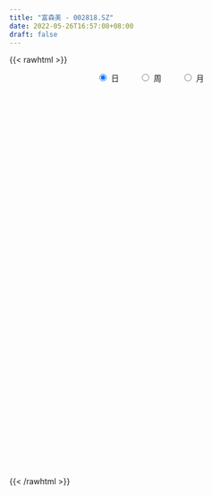 ```yaml
---
title: "富森美 - 002818.SZ"
date: 2022-05-26T16:57:08+08:00
draft: false
---
```

{{< rawhtml >}}
    <div style="text-align: center">
        <label style="padding: 1rem;"><input style="margin-right: .5rem" type="radio" name="period" value="D" checked onclick="period_change(this)">日</label>
        <label style="padding: 1rem;"><input style="margin-right: .5rem" type="radio" name="period" value="W" onclick="period_change(this)">周</label>
        <label style="padding: 1rem;"><input style="margin-right: .5rem" type="radio" name="period" value="M" onclick="period_change(this)">月</label>
    </div>
    <div id="chart" style="height: 700px;"></div> 
    <script type="text/javascript">
        const D_v = [25531.38,18719.85,10142.6,14188.43,14939.87,40602.27,29344.2,23245.8,36816.47,42903.67,24982.81,35736.34,17791.81,23307.0,19003.11,22556.19,22033.62,17826.25,37470.02,25554.13,19663.51,26050.29,8137.85,16078.3,30613.44,14977.7,21720.54,14826.97,13342.63,12382.57,15153.8,18997.57,32686.52,26529.0,15361.1,13545.07,32109.47,18151.55,12891.87,29226.29,15117.0,18358.0,43014.22,33315.66,25374.06,24692.15,18644.9,25049.45,15462.9,19056.79,26373.89,44123.6,24774.61,18048.25,21858.27,17612.95,12507.27,15062.52,14130.36,17903.79,12691.8,14543.24,13633.5,20611.7,15856.53,20905.53,15773.26,13502.15,19929.51,24683.23,14120.19,21708.33,43771.81,30450.91,41105.5,45228.4,59036.98,50328.5,28398.1,33902.3,29680.94,36309.59,29893.8,29486.75,19704.5,32249.7,20925.25,19432.58,17100.51,30864.7,35754.83,24799.4,39549.59,43162.54,24379.3,26723.61,35770.12,31194.27,24003.94,34016.4,24443.3,16928.0,16355.05,68936.65,93320.22,56942.08,34445.14,58753.91,84509.53,41540.41,37851.38,26373.42,35022.31,40234.56,38738.0,33385.11,30364.86,31185.73,27922.22,29582.25,20357.09,20379.2,24027.27,27608.59,20088.44,30971.71,28569.93,37078.5,24879.9,21538.61,23337.09,19777.5,33524.3,29539.2,35182.34,32089.56,24180.63,35104.65,23109.87,18646.3,39257.24,48203.4,47281.46,38653.3,21994.57,23765.38,20736.52,17813.4,22102.71,29141.2,29536.08,21927.0,24641.21,26412.2,19547.0,21769.6,28662.9,44436.69,45690.5,29399.29,29658.22,30862.26,31572.32,31121.22,29763.87,27126.71,45265.31,27451.1,67185.69,51564.9,35819.56,32521.2,41518.6,24604.5,32816.6,30108.5,28405.29,17934.22,22606.85,21227.67,20251.51,14879.3,17997.5,19002.68,13589.17,13610.88,19927.71,17137.9,16006.43,29496.8,12822.03,17636.1,17078.93,22276.33,23364.91,29205.1,26313.85,31384.75,37529.5,19543.1,15462.15,15167.0,23580.99,25014.69,23867.8,19062.2,20705.55,18253.58,16508.02,15370.7,18276.7,24443.9,17894.5,23512.62,45742.05,32831.41,33921.41,24755.08,24858.85,38919.37,25688.01,24455.8,18667.17,19235.1,16556.26,45963.5,60331.94,39794.02,28735.6,57345.97,37315.8,33974.19,37210.06,49455.25,46150.82,35302.43,38859.32,58817.47,52399.62,48085.55,41327.22,41288.76,29740.39,28516.64,23399.2,26802.0,26371.0,30532.1,29004.68,26020.8]
const D_histogram = [0.0,0.0149333333,0.018102944,0.0100989301,-0.0003254901,0.0313061018,0.0445421853,0.0454529425,0.052227027,0.0323289384,0.0104225981,-0.0134047589,-0.0281965503,-0.0448518441,-0.0491532681,-0.0489541786,-0.0452396104,-0.0376199455,-0.0398130002,-0.039590658,-0.0467358124,-0.05921108,-0.0634849547,-0.0652362834,-0.0657659208,-0.0635588912,-0.0434742989,-0.0346447301,-0.0272865387,-0.0163877903,-0.0187435839,-0.0244609095,-0.0259500001,-0.0067317091,0.0047537977,0.0095926127,0.029103278,0.0340145365,0.0366132929,0.0471092052,0.0499378873,0.0363456329,0.0387901161,0.0510695615,0.0651667113,0.0663692002,0.0652485935,0.0512287824,0.0357218959,0.0098482648,-0.0181961004,-0.040709606,-0.0483237233,-0.0562560623,-0.0512908769,-0.0413718205,-0.0347531675,-0.0298646268,-0.0292481151,-0.0169222919,-0.0050443571,0.0035549055,0.0084468797,0.0101396138,0.0109086703,-0.003899728,-0.0002003365,-0.0024269699,-0.0088455516,-0.0085621683,-0.0070665121,-0.0042798213,0.0200991669,0.0405548865,0.033480725,0.0429118802,0.0680693798,0.0998166296,0.0997493561,0.1093842,0.1243521418,0.1463746411,0.151611069,0.1558660302,0.1469744763,0.1198142948,0.1080537651,0.0800227915,0.0657808036,0.0291118208,0.0220744078,-0.000731284,0.0048231054,-0.0372814266,-0.0657328937,-0.0935518604,-0.0643239309,-0.0628713223,-0.0548608832,-0.0478085658,-0.0392307285,-0.0461964617,-0.0510746134,0.0257934619,0.0123788094,-0.0252755969,-0.063544944,-0.1090151317,-0.1217072038,-0.1463714543,-0.1500267016,-0.1399803575,-0.1197604474,-0.0933574417,-0.0678304711,-0.0446360351,-0.0383575716,-0.0309703664,-0.0375510959,-0.0285500003,-0.0233357382,-0.0153353144,-0.0023928507,-0.012118929,-0.0056426832,0.0052887834,0.0160344339,0.0284569305,0.032247993,0.0363301397,0.0313379358,0.0232415411,0.0022114099,-0.0144683987,-0.0161609874,-0.0214871351,-0.0233763373,-0.036705339,-0.0295358165,-0.0169998415,0.0078475791,0.0271380979,0.0251459546,0.0128480363,0.0054593282,0.00450917,-0.0031255565,-0.0073632049,0.0021140768,0.0071394252,0.0186609464,0.0204548133,0.0273640791,0.0239149575,0.0212664245,0.022790226,0.0309901627,0.0452544834,0.0535153208,0.0562585001,0.0516847391,0.0569866548,0.0543306911,0.052082111,0.0470949915,0.0309856163,0.0337783716,0.0338553984,0.0542554968,0.0413814914,0.0177987499,0.0042328788,-0.0405926584,-0.0667224192,-0.0831923615,-0.0895680561,-0.080112122,-0.0616462196,-0.0443402678,-0.0309542772,-0.0326030738,-0.026194528,-0.0209789917,-0.0077831841,-0.0033995605,0.0047985943,0.0155468117,0.0135481605,0.0137936846,-0.0019249907,-0.0071080542,-0.0053933132,-0.0012324171,0.0072394179,0.0173527722,0.0261320133,0.0228019994,0.0024384657,-0.0352996439,-0.0472160604,-0.0458021995,-0.0551226755,-0.0831035482,-0.090051362,-0.094006259,-0.0890904529,-0.0756762529,-0.0562727471,-0.0423770448,-0.0391322144,-0.0277043382,-0.0039168022,0.0084530927,0.0345118492,0.0521662151,0.0641083896,0.0788648523,0.0777053395,0.0784003456,0.0657091574,0.0714297863,0.0595418577,0.0562308572,0.0523677824,0.0476419441,0.0598409887,0.0723188338,0.0536731711,0.0498346021,-0.0002015662,-0.035943732,-0.0452315064,-0.0319683794,0.0001802503,0.0263535284,0.0473430788,0.0686553005,0.0942758944,0.0929591727,0.0799892626,0.0642143198,0.0633353892,0.0455294691,0.0332599242,0.0231133258,0.021158337,0.0135429472,-0.0170354039,-0.0214359246,-0.0180836217]
const D_fast = [0.0,0.0186666667,0.0263620133,0.020882732,0.0103769392,0.0498350566,0.0742066864,0.0864806792,0.1063115205,0.0944956665,0.0751949757,0.0480164289,0.0261755,-0.0016927549,-0.0182824958,-0.030321951,-0.0379172854,-0.0397026068,-0.0518489116,-0.061524234,-0.0803533414,-0.107631379,-0.1277764924,-0.1458368919,-0.1628080096,-0.1764907028,-0.1672746852,-0.1671062989,-0.1665697422,-0.1597679414,-0.1668096309,-0.1786421839,-0.1866187745,-0.1690834108,-0.1564094545,-0.1491724864,-0.1223860016,-0.1089711089,-0.0972190294,-0.0749458157,-0.0596326618,-0.0641385081,-0.0519964958,-0.02694966,0.0034391676,0.0212339566,0.0364254982,0.0352128828,0.0286364703,0.0052249053,-0.027368485,-0.0600593921,-0.0797544402,-0.1017507948,-0.1096083286,-0.1100322273,-0.1121018662,-0.1146794822,-0.1213749993,-0.1132797491,-0.1026629035,-0.0931749145,-0.0861712204,-0.0819435829,-0.0784473588,-0.0942306891,-0.0905813817,-0.0934147575,-0.1020447271,-0.1039018859,-0.1041728578,-0.1024561222,-0.0730523423,-0.0424579011,-0.0411618814,-0.0210027562,0.0211720885,0.0778734956,0.1027435611,0.1397244551,0.1857804323,0.2443965919,0.2875357871,0.3307572558,0.358609321,0.3614027131,0.3766556248,0.368630349,0.370833562,0.3414425345,0.3399237233,0.3169352106,0.3236953763,0.2722704876,0.2273857972,0.1761788654,0.1893258121,0.1750605902,0.1693558084,0.1644559844,0.1632261396,0.1447112909,0.1270644859,0.2103809266,0.2000609765,0.156087671,0.1019320879,0.0292081172,-0.0139107557,-0.0751678698,-0.1163297926,-0.1412785378,-0.1509987396,-0.1479350943,-0.1393657415,-0.1273303142,-0.1306412437,-0.1309966301,-0.1469651336,-0.145101538,-0.1457212105,-0.1415546153,-0.1292103642,-0.1419661747,-0.1369005998,-0.1246469374,-0.1098926784,-0.0903559492,-0.0785028885,-0.0653382068,-0.0624959268,-0.0647819362,-0.0852592149,-0.1055561232,-0.1112889587,-0.1219868901,-0.1297201767,-0.1522255132,-0.1524399447,-0.1441539302,-0.1173446148,-0.0912695715,-0.0869752262,-0.0960611354,-0.1020850115,-0.1019078772,-0.1103239928,-0.1164024424,-0.1063966414,-0.0995864368,-0.0833996789,-0.0764921087,-0.0627418232,-0.0602122054,-0.0575441322,-0.0503227742,-0.0343752968,-0.0087973554,0.0128423122,0.0296501166,0.0379975404,0.0575461198,0.0684728288,0.0792447766,0.0860314048,0.0776684338,0.088905782,0.0974466584,0.131410631,0.1288819984,0.1097489444,0.097241293,0.0422675912,-0.0005427744,-0.037810807,-0.0665785157,-0.0771506121,-0.0740962646,-0.0678753797,-0.0622279584,-0.0720275234,-0.0721676097,-0.0721968214,-0.0609468097,-0.0574130763,-0.0480152729,-0.0333803525,-0.0319919636,-0.0282980183,-0.0444979413,-0.0514580184,-0.0510916057,-0.0472388139,-0.0369571244,-0.0225055771,-0.0071933326,-0.0048228467,-0.024576764,-0.0711397845,-0.0948602162,-0.1048969052,-0.12799805,-0.1767548097,-0.206215464,-0.2336719258,-0.2510287329,-0.2565335962,-0.2511982772,-0.247896836,-0.2544350592,-0.2499332676,-0.2271249321,-0.212641764,-0.1779550453,-0.1472591255,-0.1192898536,-0.0848171779,-0.0665503558,-0.0462552633,-0.0425191621,-0.0189410867,-0.0159435509,-0.005196837,0.0040320338,0.0112166815,0.0383759732,0.0689335269,0.0637061569,0.0723262385,0.0222396786,-0.0224884202,-0.0430840712,-0.0378130391,-0.0056193469,0.0271423134,0.0599676334,0.0984436804,0.1476332478,0.1695563192,0.1765837248,0.1768623619,0.1918172787,0.1853937259,0.181439162,0.1770708951,0.1804054905,0.1761758375,0.1413386354,0.1315791336,0.130410531]
const D_slow = [0.0,0.0037333333,0.0082590693,0.0107838019,0.0107024293,0.0185289548,0.0296645011,0.0410277367,0.0540844935,0.0621667281,0.0647723776,0.0614211879,0.0543720503,0.0431590893,0.0308707722,0.0186322276,0.007322325,-0.0020826614,-0.0120359114,-0.0219335759,-0.033617529,-0.048420299,-0.0642915377,-0.0806006086,-0.0970420888,-0.1129318116,-0.1238003863,-0.1324615688,-0.1392832035,-0.1433801511,-0.148066047,-0.1541812744,-0.1606687744,-0.1623517017,-0.1611632523,-0.1587650991,-0.1514892796,-0.1429856455,-0.1338323223,-0.122055021,-0.1095705491,-0.1004841409,-0.0907866119,-0.0780192215,-0.0617275437,-0.0451352436,-0.0288230953,-0.0160158996,-0.0070854257,-0.0046233595,-0.0091723846,-0.0193497861,-0.0314307169,-0.0454947325,-0.0583174517,-0.0686604068,-0.0773486987,-0.0848148554,-0.0921268842,-0.0963574572,-0.0976185464,-0.0967298201,-0.0946181001,-0.0920831967,-0.0893560291,-0.0903309611,-0.0903810452,-0.0909877877,-0.0931991756,-0.0953397176,-0.0971063457,-0.098176301,-0.0931515092,-0.0830127876,-0.0746426064,-0.0639146363,-0.0468972914,-0.021943134,0.0029942051,0.0303402551,0.0614282905,0.0980219508,0.135924718,0.1748912256,0.2116348447,0.2415884184,0.2686018596,0.2886075575,0.3050527584,0.3123307136,0.3178493156,0.3176664946,0.3188722709,0.3095519143,0.2931186909,0.2697307258,0.253649743,0.2379319125,0.2242166916,0.2122645502,0.2024568681,0.1909077526,0.1781390993,0.1845874648,0.1876821671,0.1813632679,0.1654770319,0.138223249,0.107796448,0.0712035845,0.0336969091,-0.0012981803,-0.0312382922,-0.0545776526,-0.0715352704,-0.0826942791,-0.092283672,-0.1000262636,-0.1094140376,-0.1165515377,-0.1223854723,-0.1262193009,-0.1268175135,-0.1298472458,-0.1312579166,-0.1299357207,-0.1259271123,-0.1188128797,-0.1107508814,-0.1016683465,-0.0938338626,-0.0880234773,-0.0874706248,-0.0910877245,-0.0951279713,-0.1004997551,-0.1063438394,-0.1155201742,-0.1229041283,-0.1271540887,-0.1251921939,-0.1184076694,-0.1121211807,-0.1089091717,-0.1075443396,-0.1064170471,-0.1071984363,-0.1090392375,-0.1085107183,-0.106725862,-0.1020606254,-0.096946922,-0.0901059023,-0.0841271629,-0.0788105568,-0.0731130002,-0.0653654596,-0.0540518387,-0.0406730085,-0.0266083835,-0.0136871987,0.000559465,0.0141421377,0.0271626655,0.0389364134,0.0466828175,0.0551274104,0.06359126,0.0771551342,0.087500507,0.0919501945,0.0930084142,0.0828602496,0.0661796448,0.0453815544,0.0229895404,0.0029615099,-0.012450045,-0.0235351119,-0.0312736812,-0.0394244497,-0.0459730817,-0.0512178296,-0.0531636256,-0.0540135158,-0.0528138672,-0.0489271643,-0.0455401241,-0.042091703,-0.0425729507,-0.0443499642,-0.0456982925,-0.0460063968,-0.0441965423,-0.0398583493,-0.0333253459,-0.0276248461,-0.0270152297,-0.0358401406,-0.0476441557,-0.0590947056,-0.0728753745,-0.0936512615,-0.116164102,-0.1396656668,-0.16193828,-0.1808573432,-0.19492553,-0.2055197912,-0.2153028448,-0.2222289294,-0.2232081299,-0.2210948567,-0.2124668944,-0.1994253407,-0.1833982432,-0.1636820302,-0.1442556953,-0.1246556089,-0.1082283195,-0.090370873,-0.0754854085,-0.0614276942,-0.0483357486,-0.0364252626,-0.0214650154,-0.003385307,0.0100329858,0.0224916363,0.0224412448,0.0134553118,0.0021474352,-0.0058446597,-0.0057995971,0.000788785,0.0126245547,0.0297883798,0.0533573534,0.0765971466,0.0965944622,0.1126480422,0.1284818895,0.1398642568,0.1481792378,0.1539575693,0.1592471535,0.1626328903,0.1583740393,0.1530150582,0.1484941528]
const D_data = [['2021-05-17', 12.2097, 12.0693, 12.0599, 12.3127],['2021-05-18', 12.1723, 12.3033, 12.1254, 12.4344],['2021-05-19', 12.3033, 12.2191, 12.191, 12.3876],['2021-05-20', 12.2378, 12.0786, 12.0318, 12.2472],['2021-05-21', 12.0974, 12.0037, 11.985, 12.1535],['2021-05-24', 12.0318, 12.603, 11.9382, 12.6217],['2021-05-25', 12.5093, 12.5281, 12.3595, 12.6498],['2021-05-26', 12.5281, 12.4532, 12.3689, 12.7341],['2021-05-27', 12.4719, 12.5936, 12.4157, 12.8932],['2021-05-28', 12.7341, 12.2659, 12.1723, 12.7341],['2021-05-31', 12.3502, 12.1535, 12.1254, 12.4157],['2021-06-01', 12.2284, 12.0131, 11.9663, 12.2284],['2021-06-02', 12.0505, 12.0131, 11.9382, 12.088],['2021-06-03', 12.0693, 11.882, 11.882, 12.0693],['2021-06-04', 11.9663, 11.9475, 11.8165, 12.0505],['2021-06-07', 11.985, 11.9569, 11.8726, 12.0505],['2021-06-08', 11.9944, 11.9756, 11.7977, 12.0037],['2021-06-09', 11.9944, 12.0224, 11.8633, 12.0693],['2021-06-10', 11.985, 11.882, 11.7884, 12.0412],['2021-06-11', 11.8258, 11.8726, 11.7416, 11.9569],['2021-06-15', 11.779, 11.7228, 11.676, 11.8539],['2021-06-16', 11.6947, 11.5543, 11.3951, 11.7135],['2021-06-17', 11.5917, 11.5543, 11.4981, 11.6573],['2021-06-18', 11.5168, 11.5075, 11.4326, 11.5917],['2021-06-21', 11.5262, 11.4513, 11.2921, 11.5262],['2021-06-22', 11.47, 11.4232, 11.3577, 11.4981],['2021-06-23', 11.3764, 11.6479, 11.3577, 11.7322],['2021-06-24', 11.6947, 11.5356, 11.4887, 11.6947],['2021-06-25', 11.5168, 11.5168, 11.4419, 11.5636],['2021-06-28', 11.6292, 11.573, 11.4887, 11.6292],['2021-06-29', 11.573, 11.3951, 11.3577, 11.5824],['2021-06-30', 11.4794, 11.2921, 11.2172, 11.4887],['2021-07-01', 11.2359, 11.2828, 11.0487, 11.4232],['2021-07-02', 11.3015, 11.5543, 11.2453, 11.6105],['2021-07-05', 11.5543, 11.5168, 11.4607, 11.6479],['2021-07-06', 11.5262, 11.4607, 11.3577, 11.5636],['2021-07-07', 11.4232, 11.7041, 11.3857, 11.7603],['2021-07-08', 11.7228, 11.5917, 11.4981, 11.7509],['2021-07-09', 11.676, 11.5917, 11.4794, 11.676],['2021-07-12', 11.5917, 11.7416, 11.5356, 11.7977],['2021-07-13', 11.779, 11.7041, 11.6105, 11.7884],['2021-07-14', 11.7228, 11.4887, 11.4794, 11.7228],['2021-07-15', 11.8633, 11.676, 11.6479, 11.9944],['2021-07-16', 11.5917, 11.8633, 11.5543, 11.9382],['2021-07-19', 11.9475, 11.9944, 11.7696, 12.0786],['2021-07-20', 11.8165, 11.9195, 11.779, 12.0037],['2021-07-21', 11.9756, 11.9382, 11.8633, 12.0412],['2021-07-22', 11.9475, 11.779, 11.7041, 12.0412],['2021-07-23', 11.8258, 11.7135, 11.7135, 11.8539],['2021-07-26', 11.7509, 11.4887, 11.3577, 11.7509],['2021-07-27', 11.4981, 11.3108, 11.1985, 11.5356],['2021-07-28', 11.2828, 11.2172, 10.7584, 11.3108],['2021-07-29', 11.0674, 11.2828, 11.0674, 11.3108],['2021-07-30', 11.2828, 11.1891, 11.0299, 11.2921],['2021-08-02', 11.161, 11.2921, 11.0487, 11.3764],['2021-08-03', 11.2921, 11.3483, 11.2453, 11.47],['2021-08-04', 11.3577, 11.3108, 11.3015, 11.4326],['2021-08-05', 11.4326, 11.2828, 11.1704, 11.4326],['2021-08-06', 11.3483, 11.2078, 11.1048, 11.3764],['2021-08-09', 11.0861, 11.3577, 11.058, 11.3764],['2021-08-10', 11.3764, 11.3951, 11.264, 11.4419],['2021-08-11', 11.3764, 11.3951, 11.3296, 11.4794],['2021-08-12', 11.4513, 11.3764, 11.3577, 11.47],['2021-08-13', 11.3389, 11.3483, 11.161, 11.4232],['2021-08-16', 11.3296, 11.3389, 11.1798, 11.3764],['2021-08-17', 11.2734, 11.0955, 11.0861, 11.3764],['2021-08-18', 11.058, 11.2828, 11.0487, 11.2828],['2021-08-19', 11.1798, 11.1985, 11.1236, 11.2547],['2021-08-20', 11.1142, 11.1048, 10.9644, 11.2266],['2021-08-23', 11.1798, 11.1517, 11.0487, 11.2359],['2021-08-24', 11.1891, 11.1517, 11.1048, 11.2172],['2021-08-25', 11.1517, 11.161, 11.0299, 11.2078],['2021-08-26', 11.2359, 11.4981, 11.1236, 11.6479],['2021-08-27', 11.4513, 11.5824, 11.4045, 11.6479],['2021-08-30', 11.6198, 11.2921, 11.2359, 11.7603],['2021-08-31', 11.47, 11.5262, 11.4326, 11.6666],['2021-09-01', 11.573, 11.8539, 11.573, 11.9663],['2021-09-02', 11.7977, 12.1535, 11.7228, 12.2004],['2021-09-03', 12.1254, 11.9195, 11.882, 12.2472],['2021-09-06', 11.9195, 12.1535, 11.9007, 12.2753],['2021-09-07', 12.1723, 12.3876, 12.1067, 12.4532],['2021-09-08', 12.4344, 12.6966, 12.397, 12.7528],['2021-09-09', 12.6966, 12.6966, 12.5281, 12.8371],['2021-09-10', 12.6966, 12.8558, 12.6311, 12.9775],['2021-09-13', 12.8558, 12.8277, 12.6966, 12.9588],['2021-09-14', 12.8183, 12.6404, 12.5093, 12.9213],['2021-09-15', 12.7341, 12.8558, 12.6311, 12.9307],['2021-09-16', 12.8745, 12.6592, 12.5562, 12.9213],['2021-09-17', 12.6592, 12.8183, 12.5749, 12.9775],['2021-09-22', 12.6404, 12.4812, 12.2753, 12.7715],['2021-09-23', 12.5281, 12.7996, 12.4532, 13.3333],['2021-09-24', 12.7996, 12.5749, 12.4625, 12.8464],['2021-09-27', 12.4251, 12.9307, 12.3221, 12.9775],['2021-09-28', 12.7434, 12.2659, 12.1723, 12.8183],['2021-09-29', 12.2753, 12.2472, 12.088, 12.4157],['2021-09-30', 12.2472, 12.0786, 11.8726, 12.2659],['2021-10-08', 12.2191, 12.7715, 12.1629, 12.9026],['2021-10-11', 12.6498, 12.4906, 12.4063, 12.7528],['2021-10-12', 12.5281, 12.5842, 12.3783, 12.7902],['2021-10-13', 12.5842, 12.603, 12.2565, 12.7528],['2021-10-14', 12.6872, 12.6592, 12.4063, 12.7902],['2021-10-15', 12.6123, 12.4625, 12.3595, 12.7153],['2021-10-18', 12.397, 12.4438, 12.2753, 12.5374],['2021-10-19', 12.4063, 13.6797, 12.294, 13.6891],['2021-10-20', 13.5206, 12.7621, 12.6779, 13.5487],['2021-10-21', 12.5936, 12.3408, 12.2472, 12.8277],['2021-10-22', 12.2472, 12.1161, 12.0974, 12.4812],['2021-10-25', 12.1629, 11.7509, 11.5449, 12.2659],['2021-10-26', 11.7509, 11.9288, 11.5636, 12.2659],['2021-10-27', 11.8258, 11.5824, 11.5636, 11.8352],['2021-10-28', 11.6011, 11.6573, 11.3764, 11.7603],['2021-10-29', 11.5824, 11.7322, 11.5449, 11.7884],['2021-11-01', 11.7228, 11.8352, 11.6386, 12.0224],['2021-11-02', 11.8539, 11.9475, 11.7977, 12.088],['2021-11-03', 11.9569, 12.0037, 11.779, 12.0412],['2021-11-04', 11.9663, 12.0505, 11.8445, 12.1442],['2021-11-05', 12.0224, 11.8726, 11.7977, 12.0974],['2021-11-08', 11.8071, 11.882, 11.7228, 11.9944],['2021-11-09', 11.8165, 11.6666, 11.5543, 11.9007],['2021-11-10', 11.6666, 11.8258, 11.5075, 11.8633],['2021-11-11', 11.8071, 11.779, 11.7228, 11.8539],['2021-11-12', 11.6947, 11.8165, 11.6947, 11.8914],['2021-11-15', 11.7603, 11.9101, 11.7322, 11.9382],['2021-11-16', 11.8539, 11.6105, 11.6105, 11.9101],['2021-11-17', 11.6666, 11.779, 11.6198, 11.8258],['2021-11-18', 11.7416, 11.8633, 11.7135, 12.1067],['2021-11-19', 11.8071, 11.9101, 11.7322, 11.9475],['2021-11-22', 11.9475, 11.9944, 11.8726, 12.1348],['2021-11-23', 12.0131, 11.9382, 11.8726, 12.0412],['2021-11-24', 11.9382, 11.9756, 11.8539, 12.0693],['2021-11-25', 11.9944, 11.8726, 11.8633, 12.0131],['2021-11-26', 11.9382, 11.8071, 11.7509, 11.985],['2021-11-29', 11.6854, 11.5636, 11.4607, 11.7228],['2021-11-30', 11.5917, 11.4981, 11.4232, 11.6292],['2021-12-01', 11.5262, 11.6105, 11.47, 11.7041],['2021-12-02', 11.6105, 11.5168, 11.5168, 11.7135],['2021-12-03', 11.4887, 11.5075, 11.47, 11.5824],['2021-12-06', 11.4513, 11.2828, 11.2359, 11.5262],['2021-12-07', 11.3483, 11.4794, 11.2828, 11.4887],['2021-12-08', 11.5075, 11.5636, 11.3857, 11.573],['2021-12-09', 11.6666, 11.7977, 11.5917, 11.8539],['2021-12-10', 11.779, 11.8445, 11.6479, 11.9007],['2021-12-13', 11.6666, 11.6292, 11.6011, 11.7977],['2021-12-14', 11.6105, 11.4607, 11.4232, 11.6198],['2021-12-15', 11.4607, 11.4607, 11.4232, 11.5356],['2021-12-16', 11.4607, 11.5075, 11.4045, 11.5262],['2021-12-17', 11.4607, 11.3857, 11.3764, 11.5075],['2021-12-20', 11.4045, 11.3764, 11.3577, 11.4794],['2021-12-21', 11.4513, 11.5449, 11.3764, 11.5449],['2021-12-22', 11.5543, 11.5168, 11.4607, 11.6947],['2021-12-23', 11.4981, 11.6386, 11.4981, 11.676],['2021-12-24', 11.5917, 11.5543, 11.4232, 11.6292],['2021-12-27', 11.5917, 11.6479, 11.5075, 11.6479],['2021-12-28', 11.6573, 11.5356, 11.4887, 11.6573],['2021-12-29', 11.5262, 11.5356, 11.5168, 11.6292],['2021-12-30', 11.5356, 11.5917, 11.5075, 11.6573],['2021-12-31', 11.6198, 11.7135, 11.5824, 11.7228],['2022-01-04', 11.7228, 11.8726, 11.7228, 11.8914],['2022-01-05', 11.882, 11.8914, 11.7322, 11.9382],['2022-01-06', 11.8352, 11.8914, 11.8258, 11.985],['2022-01-07', 11.9195, 11.8352, 11.8165, 11.985],['2022-01-10', 11.8633, 12.0037, 11.7322, 12.0037],['2022-01-11', 12.0131, 11.9569, 11.9288, 12.0974],['2022-01-12', 11.9475, 11.9944, 11.8539, 12.0318],['2022-01-13', 11.9944, 11.985, 11.9475, 12.1067],['2022-01-14', 11.9101, 11.8258, 11.779, 12.0412],['2022-01-17', 11.882, 12.0599, 11.8352, 12.1348],['2022-01-18', 12.0505, 12.0693, 11.9756, 12.1629],['2022-01-19', 12.0412, 12.4251, 11.9195, 12.4625],['2022-01-20', 12.3314, 12.0786, 12.0318, 12.4063],['2022-01-21', 12.0505, 11.882, 11.7603, 12.1535],['2022-01-24', 11.8726, 11.9288, 11.8258, 12.1067],['2022-01-25', 11.9195, 11.3764, 11.3764, 11.9663],['2022-01-26', 11.4045, 11.3857, 11.2734, 11.4513],['2022-01-27', 11.3577, 11.3389, 11.1798, 11.4981],['2022-01-28', 11.367, 11.3389, 11.1423, 11.4419],['2022-02-07', 11.4513, 11.4794, 11.3296, 11.5824],['2022-02-08', 11.47, 11.6105, 11.4513, 11.6105],['2022-02-09', 11.6011, 11.6479, 11.5824, 11.6947],['2022-02-10', 11.676, 11.6479, 11.573, 11.7135],['2022-02-11', 11.6198, 11.4607, 11.4419, 11.6666],['2022-02-14', 11.4513, 11.5449, 11.3951, 11.573],['2022-02-15', 11.5449, 11.5356, 11.4607, 11.6011],['2022-02-16', 11.5917, 11.6666, 11.5824, 11.7322],['2022-02-17', 11.6666, 11.5917, 11.5543, 11.6947],['2022-02-18', 11.5449, 11.6666, 11.5075, 11.676],['2022-02-21', 11.6666, 11.7509, 11.6105, 11.7509],['2022-02-22', 11.6573, 11.6198, 11.5543, 11.7509],['2022-02-23', 11.6479, 11.6479, 11.5824, 11.7509],['2022-02-24', 11.6292, 11.4045, 11.3108, 11.6386],['2022-02-25', 11.4981, 11.47, 11.4232, 11.5636],['2022-02-28', 11.5356, 11.5356, 11.4513, 11.6198],['2022-03-01', 11.5449, 11.573, 11.4607, 11.6105],['2022-03-02', 11.4887, 11.6573, 11.4794, 11.7041],['2022-03-03', 11.6573, 11.7322, 11.6292, 11.7509],['2022-03-04', 11.6947, 11.779, 11.6666, 11.9382],['2022-03-07', 11.7322, 11.6573, 11.6386, 11.9101],['2022-03-08', 11.6573, 11.3857, 11.3296, 11.7603],['2022-03-09', 11.3857, 10.9925, 10.7303, 11.4232],['2022-03-10', 11.1517, 11.1423, 11.058, 11.2359],['2022-03-11', 11.0861, 11.2359, 10.8895, 11.2359],['2022-03-14', 11.1423, 11.0299, 11.0206, 11.2734],['2022-03-15', 10.9925, 10.6273, 10.5992, 11.0674],['2022-03-16', 10.646, 10.7116, 10.2153, 10.7678],['2022-03-17', 10.8333, 10.6273, 10.6086, 10.8801],['2022-03-18', 10.5899, 10.646, 10.515, 10.7303],['2022-03-21', 10.7116, 10.7116, 10.5618, 10.7771],['2022-03-22', 10.646, 10.7959, 10.5992, 10.8427],['2022-03-23', 10.7678, 10.749, 10.6835, 10.8052],['2022-03-24', 10.6741, 10.5992, 10.5805, 10.7865],['2022-03-25', 10.5992, 10.6835, 10.5992, 10.8333],['2022-03-28', 10.6741, 10.8895, 10.5524, 10.9644],['2022-03-29', 10.955, 10.8146, 10.7022, 10.9644],['2022-03-30', 10.8052, 11.0768, 10.7678, 11.0861],['2022-03-31', 11.1891, 11.0955, 10.9738, 11.3857],['2022-04-01', 10.9831, 11.1236, 10.9082, 11.1236],['2022-04-06', 11.1891, 11.264, 11.058, 11.3764],['2022-04-07', 11.264, 11.1423, 11.1236, 11.3015],['2022-04-08', 11.1423, 11.2078, 11.0019, 11.2921],['2022-04-11', 11.2359, 11.0487, 10.955, 11.5075],['2022-04-12', 11.0487, 11.3015, 10.955, 11.3015],['2022-04-13', 11.3015, 11.1048, 11.0955, 11.3015],['2022-04-14', 11.1329, 11.2078, 11.0768, 11.2921],['2022-04-15', 11.161, 11.2172, 11.1142, 11.3483],['2022-04-18', 11.2078, 11.2172, 10.9644, 11.2828],['2022-04-19', 11.1423, 11.4887, 11.1423, 11.4887],['2022-04-20', 11.5543, 11.6105, 11.5543, 11.8726],['2022-04-21', 11.7228, 11.2547, 11.2453, 11.7696],['2022-04-22', 11.3483, 11.4232, 11.2266, 11.5262],['2022-04-25', 11.3857, 10.721, 10.721, 11.8165],['2022-04-26', 10.8146, 10.6554, 10.6273, 11.1142],['2022-04-27', 10.5805, 10.8333, 10.2153, 10.8614],['2022-04-28', 10.8801, 11.0955, 10.8614, 11.4232],['2022-04-29', 11.1236, 11.4419, 10.852, 11.5543],['2022-05-05', 11.47, 11.5356, 11.4232, 11.6198],['2022-05-06', 11.2547, 11.6292, 11.2547, 11.6947],['2022-05-09', 11.8071, 11.7977, 11.6573, 11.9663],['2022-05-10', 11.6854, 12.0505, 11.6386, 12.1254],['2022-05-11', 11.9944, 11.8633, 11.8352, 12.2004],['2022-05-12', 11.7603, 11.7603, 11.5824, 11.8633],['2022-05-13', 11.81, 11.72, 11.63, 11.88],['2022-05-16', 11.85, 11.93, 11.63, 11.97],['2022-05-17', 11.98, 11.73, 11.6, 11.98],['2022-05-18', 11.67, 11.77, 11.63, 11.96],['2022-05-19', 11.58, 11.78, 11.56, 11.85],['2022-05-20', 11.81, 11.89, 11.73, 11.93],['2022-05-23', 11.89, 11.83, 11.77, 11.95],['2022-05-24', 11.85, 11.46, 11.44, 11.9],['2022-05-25', 11.44, 11.7, 11.44, 11.78],['2022-05-26', 11.7, 11.8, 11.52, 11.82]]
const W_v = [49187.47,58217.82,46700.84,42618.56,38523.72,76297.1,114156.69,93284.98,59230.9,49136.18,63941.53,33102.42,96630.96,216987.51,128397.28,90055.3,73038.56,87886.18,65609.89,56956.0,78173.98,69687.12,70610.67,63619.68,64662.07,88240.03,138887.79,68243.0,68317.1,62476.21,36976.07,29385.59,135452.31,80413.56,91772.17,98586.37,92017.01,74219.4,137305.85,110706.94,73571.67,46957.05,146083.22,104917.78,117452.53,115303.58,103885.7,215713.25,142313.59,92164.25,76027.35,63786.22,53409.84,64130.01,63423.94,45529.72,38836.89,48149.04,44264.29,45551.29,28105.65,33881.55,30857.41,59962.98,39110.81,41023.49,69500.67,42059.09,90363.57,56502.19,36081.89,40296.01,67015.51,39485.96,32594.39,17596.18,36271.01,33524.41,35809.32,60890.14,87132.58,81616.09,116569.36,155773.51,208910.91,127835.16,206732.12,183088.89,128028.48,78543.02,102990.42,37650.31,175169.25,112497.35,69097.72,68796.76,60344.21,80944.61,104574.14,78854.01,122814.44,70341.66,71672.67,54632.3,87213.58,77351.22,54823.1,74319.07,83384.91,112659.49,67021.06,102818.44,88130.91,11266.28,48149.99,99435.24,86073.88,110063.4,146321.64,103367.93,60118.26,58523.63,46544.96,77993.77,99004.03,84806.23,114914.17,162832.06,104641.14,104476.37,144729.2,134551.22,152470.07,344562.62,149158.56,142283.14,106148.48,92285.47,126338.8,95606.41,100086.14,74661.56,72389.41,63054.02,64886.54,83385.19,86535.08,263908.4300000001,157054.62,180512.96,71623.08,195272.19,300363.55,348894.8100000001,243184.46,205847.0,574797.7,314063.2,286931.54,318105.4,249455.59,296660.23,141165.47,141082.96,47704.61,18226.75,85224.32,133594.92,114343.14,170194.28,142746.69,169555.67,144114.86,233221.94,140775.07,152471.19,124185.02,111088.47,153803.19,104457.04,108063.15,88553.27,160376.93,42327.81,35708.54,89923.29,135974.25,98328.63,71494.81,116568.31,117261.28,71662.57,96115.83,100216.15,95598.52,78750.65,112158.95,83522.13,172912.41,120821.07,125440.21,69929.95,95481.28,105749.46,92059.06,139031.17,109223.46,132377.14,81171.37,79384.03,85966.98,134734.47,224097.48,159273.38,109412.54,91418.93,133815.04,35770.12,130585.91,269999.14,249028.65,177744.84,129426.49,131265.94,126611.6,154516.03,164321.46,152431.23,120520.39,121032.91,149184.7,150446.38,227286.56,161569.4,110425.54,79079.53,95390.87,109561.37,130233.35,106692.68,89114.55,144424.48,83535.34,126965.45,191381.32,215301.27,81453.25,239489.18,149746.99,111928.58]
const W_histogram = [0.0,-0.0607161254,-0.0807342392,-0.1141770733,-0.1371538921,-0.0956325344,0.0119511363,0.0770850304,0.1034322506,0.1096783799,0.0972278954,0.0701202357,0.1099067818,0.1699611553,0.1910458211,0.0914078368,0.0066784269,-0.1599619665,-0.2786872134,-0.3470237807,-0.4103751589,-0.4034852063,-0.4124270891,-0.3817328791,-0.3082295716,-0.2377207819,-0.1777698811,-0.1244043257,-0.168760875,-0.2765654409,-0.2902912242,-0.2764777494,-0.1985784312,-0.1083739254,-0.066145723,-0.0965242132,-0.0402766316,-0.0009709257,0.0618359172,0.0491665649,0.1044226255,0.139582906,0.2079452175,0.2278322701,0.228001646,0.2093296353,0.1884439385,0.2110553664,0.1463573723,0.1149858862,0.0575880709,0.0366222125,0.041076709,0.0504667439,0.0244034124,0.0106654996,-0.0159727057,-0.019154567,-0.0162116829,-0.0082836585,0.0023658535,0.0301501904,0.0549216201,-0.0531434494,-0.0991253217,-0.0935452849,-0.0644440413,-0.0527899835,0.0052056598,-0.0073991972,-0.0138379611,-0.0083400751,0.020414033,0.0124513376,-0.0008092044,0.0067341141,0.0195287858,0.035856941,0.0521857878,0.0842220783,0.1232684892,0.1592435544,0.2010002947,0.2158071895,0.2644466239,0.2881388099,0.3257387967,0.3510523031,0.3309211484,0.3028246685,0.2390689977,0.1759775638,0.0688304958,-0.0238257399,-0.1175169658,-0.1660385213,-0.2200727978,-0.2241249368,-0.1788760798,-0.1492162228,-0.1149577002,-0.119989788,-0.110699346,-0.1004586706,-0.106069762,-0.143908115,-0.1350636343,-0.1054624131,-0.0747372308,-0.0096864706,0.033419795,0.0732312458,0.0641980957,0.0493705275,0.0466049505,0.0375197173,0.0515782681,0.0598112135,0.053250289,0.0220551462,0.015454928,0.0111538649,0.0209511226,0.0350605174,0.048226006,0.0611293715,0.0985223311,0.1247400838,0.121356172,0.0851645475,-0.0066780814,-0.0442304941,-0.0468214357,-0.0651771235,-0.0317400984,-0.0450657296,-0.0540722161,-0.0371336627,-0.0370027837,-0.003741689,-0.0046614586,-0.0042974025,-0.0269164207,-0.0309954767,-0.0327932714,-0.0414799793,-0.0239339278,0.0193743655,0.0474210095,0.0903420753,0.1063260232,0.1398733572,0.2138648375,0.2314799561,0.2306496568,0.2676239325,0.3864868141,0.3988586041,0.4277398871,0.4065974689,0.3365286927,0.2484321207,0.1817421476,0.0553465151,-0.0406684982,-0.0804216675,-0.1233275395,-0.2000641366,-0.2310681834,-0.1836927142,-0.1425430598,-0.0561375605,0.0066749324,0.0668676213,0.0149542233,0.0014697258,-0.0880758057,-0.1407492263,-0.1815569639,-0.2255528548,-0.2160132101,-0.2365269589,-0.2799939613,-0.2621595613,-0.2102477732,-0.1764694134,-0.0923925365,-0.0554743683,-0.0436244357,0.0207549811,0.0750952561,0.1121079288,0.1498105387,0.1415105552,0.1165192347,0.0455367199,-0.0354791109,-0.0981490012,-0.1165251249,-0.1429624184,-0.1572009689,-0.1812087684,-0.1857748708,-0.1756928547,-0.1565641399,-0.1174649503,-0.0945233352,-0.1066022712,-0.1050958711,-0.0871408872,-0.0841248509,-0.0444197081,0.0073349064,0.1021516603,0.1566100126,0.1694207011,0.1389302521,0.1584731643,0.1440514364,0.1063822381,0.0534810281,0.0271435644,0.0062343588,-0.0006371297,-0.0108949348,-0.0352592074,-0.0264812375,-0.0481162486,-0.0475305149,-0.0335395084,-0.0141964873,-0.0008470595,0.0122342707,-0.013811993,-0.0205534412,-0.0094276962,-0.0133514927,0.0057942833,-0.0159962706,-0.065252834,-0.088954523,-0.0695006933,-0.0465719227,-0.0273345051,0.0011896403,0.0220834842,0.0478088385,0.0689465536,0.0909979674,0.0956661028]
const W_fast = [0.0,-0.0758951567,-0.1160968304,-0.1780839328,-0.2353492246,-0.2177360005,-0.1071645458,-0.0227593941,0.0294458888,0.0631116131,0.0749681024,0.0653905016,0.1326537432,0.2351984055,0.3040445266,0.2272585015,0.1441986983,-0.0624321867,-0.250829237,-0.4059217495,-0.5718669174,-0.6658482664,-0.7778969214,-0.8426359312,-0.8461900166,-0.8351114224,-0.8196029919,-0.7973385179,-0.883885286,-1.0608312121,-1.1471298014,-1.2024357639,-1.1741810535,-1.111070029,-1.0853782574,-1.1398878009,-1.0937093772,-1.0546464027,-0.9763805805,-0.9767582916,-0.8953965747,-0.8253405677,-0.7049919518,-0.6281468316,-0.5709770442,-0.5373166462,-0.5110913583,-0.4357160888,-0.4638247398,-0.4664497543,-0.509450552,-0.5212608572,-0.5065371835,-0.4845304626,-0.504492941,-0.5155644789,-0.5461958607,-0.5541663636,-0.5552764003,-0.5494192905,-0.5381783152,-0.5028564306,-0.464354596,-0.5857055278,-0.6564687305,-0.6742750149,-0.6612847817,-0.6628282197,-0.6035311615,-0.6179858178,-0.6278840719,-0.6244712047,-0.5906135884,-0.5954634493,-0.6089262925,-0.5996994455,-0.5820225773,-0.5567301869,-0.5273548931,-0.474263083,-0.4043995499,-0.328613596,-0.2366067821,-0.1678480899,-0.0530969995,0.042629889,0.1616645749,0.2747411571,0.3373402894,0.3849499768,0.3809615554,0.3618645124,0.2719250683,0.1733123976,0.0502419304,-0.0397892555,-0.1488417315,-0.2089251046,-0.2083952676,-0.2160394663,-0.2105203688,-0.2455499036,-0.2639342981,-0.2788082903,-0.3109368223,-0.384752204,-0.4096736318,-0.4064380139,-0.3943971394,-0.3317679967,-0.2803067825,-0.2221875202,-0.2151711464,-0.2176560826,-0.2087704221,-0.2084757259,-0.1815226081,-0.1583368593,-0.1515852116,-0.1772665678,-0.1800030541,-0.181515651,-0.1664806126,-0.1436060884,-0.1183840984,-0.0901983899,-0.0281748476,0.0292279261,0.0561830573,0.0412825696,-0.0522295796,-0.1008396158,-0.1151359164,-0.149785885,-0.1242838845,-0.1488759481,-0.1714004886,-0.1637453509,-0.1728651678,-0.1405394954,-0.1426246296,-0.1433349241,-0.1726830475,-0.1845109727,-0.1945070853,-0.213563788,-0.2020012184,-0.1538493337,-0.1139474374,-0.0484408527,-0.0058753991,0.0626402742,0.1900979639,0.2655830715,0.3224151864,0.4262954453,0.6417800304,0.7538664715,0.8896827262,0.9701896753,0.9842530721,0.9582645304,0.9370100942,0.8244510905,0.7182689526,0.6584103664,0.5846726096,0.4579199783,0.3691488857,0.3706011763,0.3761150658,0.448486175,0.512967401,0.5898769952,0.5417021531,0.528585087,0.417020604,0.3291598769,0.2429628983,0.1425787938,0.0981151358,0.0184696473,-0.0949958453,-0.1427013357,-0.1433514909,-0.1536904845,-0.0927117417,-0.0696621656,-0.0687183419,0.0008498201,0.0739639092,0.1390035641,0.2141588087,0.241236464,0.2453749522,0.1857766173,0.0958910088,0.0086838682,-0.0388235368,-0.1010014348,-0.1545402275,-0.2238502192,-0.2748600392,-0.3087012368,-0.328713557,-0.3189806049,-0.3196698236,-0.3583993275,-0.3831668951,-0.3869971331,-0.4050123095,-0.3764120937,-0.3228237526,-0.2024690837,-0.1088582281,-0.0536923643,-0.0494502504,0.0097109529,0.0313020841,0.0202284453,-0.0193025076,-0.0388540803,-0.0582046961,-0.065235467,-0.0782170058,-0.1113960803,-0.1092384198,-0.142902493,-0.154199388,-0.1485932586,-0.1327993594,-0.1196616964,-0.1035217986,-0.1330210605,-0.144900869,-0.1361320481,-0.1433937177,-0.122799371,-0.1485889925,-0.2141587644,-0.2600990842,-0.2580204277,-0.2467346379,-0.2343308466,-0.205509291,-0.1790945761,-0.1414170122,-0.1030426586,-0.058241753,-0.0296570919]
const W_slow = [0.0,-0.0151790313,-0.0353625911,-0.0639068595,-0.0981953325,-0.1221034661,-0.119115682,-0.0998444245,-0.0739863618,-0.0465667668,-0.022259793,-0.0047297341,0.0227469614,0.0652372502,0.1129987055,0.1358506647,0.1375202714,0.0975297798,0.0278579764,-0.0588979687,-0.1614917585,-0.2623630601,-0.3654698323,-0.4609030521,-0.537960445,-0.5973906405,-0.6418331107,-0.6729341922,-0.7151244109,-0.7842657712,-0.8568385772,-0.9259580146,-0.9756026223,-1.0026961037,-1.0192325344,-1.0433635877,-1.0534327456,-1.053675477,-1.0382164977,-1.0259248565,-0.9998192001,-0.9649234736,-0.9129371693,-0.8559791017,-0.7989786902,-0.7466462814,-0.6995352968,-0.6467714552,-0.6101821121,-0.5814356406,-0.5670386228,-0.5578830697,-0.5476138925,-0.5349972065,-0.5288963534,-0.5262299785,-0.5302231549,-0.5350117967,-0.5390647174,-0.541135632,-0.5405441687,-0.5330066211,-0.519276216,-0.5325620784,-0.5573434088,-0.58072973,-0.5968407404,-0.6100382362,-0.6087368213,-0.6105866206,-0.6140461108,-0.6161311296,-0.6110276214,-0.607914787,-0.6081170881,-0.6064335595,-0.6015513631,-0.5925871279,-0.5795406809,-0.5584851613,-0.527668039,-0.4878571504,-0.4376070768,-0.3836552794,-0.3175436234,-0.2455089209,-0.1640742218,-0.076311146,0.0064191411,0.0821253082,0.1418925577,0.1858869486,0.2030945725,0.1971381376,0.1677588961,0.1262492658,0.0712310663,0.0151998321,-0.0295191878,-0.0668232435,-0.0955626686,-0.1255601156,-0.1532349521,-0.1783496197,-0.2048670602,-0.240844089,-0.2746099976,-0.3009756008,-0.3196599085,-0.3220815262,-0.3137265774,-0.295418766,-0.2793692421,-0.2670266102,-0.2553753726,-0.2459954432,-0.2331008762,-0.2181480728,-0.2048355006,-0.199321714,-0.195457982,-0.1926695158,-0.1874317352,-0.1786666058,-0.1666101043,-0.1513277615,-0.1266971787,-0.0955121577,-0.0651731147,-0.0438819779,-0.0455514982,-0.0566091217,-0.0683144806,-0.0846087615,-0.0925437861,-0.1038102185,-0.1173282725,-0.1266116882,-0.1358623841,-0.1367978064,-0.137963171,-0.1390375217,-0.1457666268,-0.153515496,-0.1617138139,-0.1720838087,-0.1780672906,-0.1732236992,-0.1613684469,-0.138782928,-0.1122014223,-0.077233083,-0.0237668736,0.0341031154,0.0917655296,0.1586715128,0.2552932163,0.3550078673,0.4619428391,0.5635922063,0.6477243795,0.7098324097,0.7552679466,0.7691045754,0.7589374508,0.7388320339,0.7080001491,0.6579841149,0.6002170691,0.5542938905,0.5186581256,0.5046237355,0.5062924686,0.5230093739,0.5267479297,0.5271153612,0.5050964097,0.4699091032,0.4245198622,0.3681316485,0.314128346,0.2549966062,0.1849981159,0.1194582256,0.0668962823,0.0227789289,-0.0003192052,-0.0141877973,-0.0250939062,-0.0199051609,-0.0011313469,0.0268956353,0.06434827,0.0997259088,0.1288557175,0.1402398974,0.1313701197,0.1068328694,0.0777015882,0.0419609836,0.0026607414,-0.0426414507,-0.0890851684,-0.1330083821,-0.1721494171,-0.2015156547,-0.2251464884,-0.2517970563,-0.278071024,-0.2998562458,-0.3208874586,-0.3319923856,-0.330158659,-0.3046207439,-0.2654682408,-0.2231130655,-0.1883805025,-0.1487622114,-0.1127493523,-0.0861537928,-0.0727835357,-0.0659976446,-0.0644390549,-0.0645983374,-0.0673220711,-0.0761368729,-0.0827571823,-0.0947862444,-0.1066688732,-0.1150537503,-0.1186028721,-0.1188146369,-0.1157560693,-0.1192090675,-0.1243474278,-0.1267043519,-0.130042225,-0.1285936542,-0.1325927219,-0.1489059304,-0.1711445611,-0.1885197345,-0.2001627152,-0.2069963414,-0.2066989313,-0.2011780603,-0.1892258507,-0.1719892123,-0.1492397204,-0.1253231947]
const W_data = [['2017-07-14', 18.7399, 17.8317, 17.4665, 18.7879],['2017-07-21', 17.7308, 16.8803, 16.1739, 17.7308],['2017-07-28', 16.8226, 17.1109, 16.4382, 17.2935],['2017-08-04', 17.1638, 16.7121, 16.6304, 17.553],['2017-08-11', 16.7265, 16.5776, 16.4382, 17.2935],['2017-08-18', 16.5872, 17.3272, 16.5824, 18.1536],['2017-08-25', 17.3368, 18.5092, 17.3272, 18.836],['2017-09-01', 18.5092, 18.466, 18.2593, 19.1675],['2017-09-08', 18.466, 18.2882, 17.9855, 18.6822],['2017-09-15', 18.293, 18.2017, 17.9374, 18.6341],['2017-09-22', 18.2065, 18.0287, 17.8749, 18.6774],['2017-09-29', 18.0287, 17.8029, 17.5866, 18.1873],['2017-10-13', 18.4035, 18.7495, 18.0671, 18.908],['2017-10-20', 18.8792, 19.3933, 18.0479, 20.6283],['2017-10-27', 19.2588, 19.2828, 19.081, 20.1766],['2017-11-03', 19.1483, 17.6875, 17.5866, 19.3165],['2017-11-10', 17.6347, 17.4329, 16.7698, 17.7644],['2017-11-17', 17.529, 15.679, 15.631, 17.601],['2017-11-24', 15.655, 15.3378, 15.1312, 15.8472],['2017-12-01', 15.3378, 15.2081, 15.0159, 15.4003],['2017-12-08', 15.1168, 14.5931, 14.0261, 15.1408],['2017-12-15', 14.5594, 14.9631, 14.2279, 14.9919],['2017-12-22', 14.8381, 14.3864, 14.3384, 14.9582],['2017-12-29', 14.348, 14.5642, 14.0597, 14.7612],['2018-01-05', 14.5738, 15.0351, 14.5402, 15.088],['2018-01-12', 15.0399, 15.088, 14.4345, 15.6165],['2018-01-19', 15.0399, 15.0543, 14.6555, 16.0971],['2018-01-26', 15.0976, 15.064, 14.9006, 15.4388],['2018-02-02', 15.0736, 13.6465, 13.3341, 15.0928],['2018-02-09', 13.5888, 12.1521, 12.0127, 13.781],['2018-02-14', 12.3971, 12.6566, 12.3971, 12.8344],['2018-02-23', 12.8008, 12.647, 12.6182, 12.9401],['2018-03-02', 12.6614, 13.3726, 12.6614, 13.8146],['2018-03-09', 13.2765, 13.7185, 13.2284, 13.781],['2018-03-16', 13.8339, 13.262, 13.017, 14.0068],['2018-03-23', 13.262, 12.1713, 12.0752, 13.6657],['2018-03-30', 12.0127, 13.1227, 11.9503, 13.214],['2018-04-04', 13.1275, 13.0026, 12.8632, 13.6657],['2018-04-13', 12.9689, 13.4494, 12.8008, 13.6465],['2018-04-20', 13.4494, 12.5365, 12.5317, 13.8483],['2018-04-27', 12.4932, 13.4206, 12.4115, 13.435],['2018-05-04', 13.4553, 13.3718, 13.1752, 13.647],['2018-05-11', 13.3669, 14.0745, 13.3571, 14.3252],['2018-05-18', 14.0008, 13.7551, 13.4603, 14.0008],['2018-05-25', 13.8043, 13.6273, 13.5585, 14.3006],['2018-06-01', 13.6273, 13.4062, 12.8312, 14.0451],['2018-06-08', 13.5733, 13.3276, 13.1801, 13.9713],['2018-06-15', 13.3325, 13.9419, 12.9295, 14.4333],['2018-06-22', 13.7011, 12.787, 12.2169, 13.7011],['2018-06-29', 12.7821, 12.9639, 12.5855, 13.0524],['2018-07-06', 13.0573, 12.384, 12.2268, 13.2342],['2018-07-13', 12.5462, 12.5855, 12.2268, 12.7673],['2018-07-20', 12.5904, 12.8116, 12.5315, 12.8656],['2018-07-27', 12.8411, 12.8705, 12.7821, 13.1212],['2018-08-03', 12.8755, 12.3349, 12.2317, 13.0376],['2018-08-10', 12.2907, 12.3201, 12.0155, 12.3988],['2018-08-17', 12.1727, 11.9712, 11.9319, 12.384],['2018-08-24', 11.9565, 12.0941, 11.8631, 12.3152],['2018-08-31', 12.2022, 12.0793, 12.0155, 12.3693],['2018-09-07', 12.1334, 12.0843, 12.0302, 12.3398],['2018-09-14', 12.0449, 12.0892, 11.9172, 12.1629],['2018-09-21', 12.0155, 12.3447, 11.9811, 12.3447],['2018-09-28', 12.2808, 12.4086, 12.2022, 12.4283],['2018-10-12', 12.2857, 10.4429, 9.8286, 12.3447],['2018-10-19', 10.7918, 10.664, 10.0645, 10.9343],['2018-10-26', 10.7504, 11.042, 10.675, 11.3085],['2018-11-02', 11.0169, 11.2834, 10.8057, 11.3538],['2018-11-09', 11.2834, 11.042, 10.9867, 11.4141],['2018-11-16', 11.0119, 11.7058, 11.0068, 11.8164],['2018-11-23', 11.6857, 10.856, 10.7605, 11.6907],['2018-11-30', 10.9113, 10.7856, 10.6699, 11.0571],['2018-12-07', 11.0068, 10.8359, 10.7605, 11.1527],['2018-12-14', 10.7454, 11.1376, 10.7102, 11.5147],['2018-12-21', 11.1124, 10.6599, 10.6096, 11.1376],['2018-12-28', 10.6649, 10.4537, 10.323, 10.8309],['2019-01-04', 10.4688, 10.6146, 10.2727, 10.6448],['2019-01-11', 10.6297, 10.6599, 10.5794, 10.8459],['2019-01-18', 10.7001, 10.7202, 10.509, 10.7705],['2019-01-25', 10.8107, 10.7605, 10.6599, 10.9113],['2019-02-01', 10.7605, 11.0622, 10.509, 11.1376],['2019-02-15', 11.0571, 11.3488, 11.0119, 11.4946],['2019-02-22', 11.3538, 11.5549, 11.3136, 11.6857],['2019-03-01', 11.6857, 11.917, 11.5901, 12.1533],['2019-03-08', 11.9773, 11.8415, 11.7561, 12.4801],['2019-03-15', 11.8264, 12.5807, 11.8264, 13.4154],['2019-03-22', 12.6511, 12.6461, 12.3796, 12.9226],['2019-03-29', 12.4248, 13.2042, 12.284, 13.8076],['2019-04-04', 13.2042, 13.4757, 13.2042, 13.8227],['2019-04-12', 13.6215, 13.1891, 13.0533, 13.8227],['2019-04-19', 13.2897, 13.2193, 12.8723, 13.4707],['2019-04-26', 13.2344, 12.7567, 12.7215, 13.6366],['2019-04-30', 12.7114, 12.6109, 12.5706, 12.8673],['2019-05-10', 12.4467, 11.7227, 10.9814, 12.4467],['2019-05-17', 11.6006, 11.4087, 11.1732, 11.8536],['2019-05-24', 11.3564, 10.8592, 10.8156, 11.6006],['2019-05-31', 10.9029, 10.9465, 10.8156, 11.2081],['2019-06-06', 10.9988, 10.458, 10.4231, 11.0075],['2019-06-14', 10.4929, 10.7546, 10.458, 10.9029],['2019-06-21', 10.7197, 11.3215, 10.615, 11.4262],['2019-06-28', 11.3041, 11.1907, 11.025, 11.4524],['2019-07-05', 11.339, 11.3041, 11.1994, 11.6879],['2019-07-12', 11.4087, 10.7807, 10.5801, 11.4087],['2019-07-19', 10.7371, 10.8592, 10.5976, 11.1558],['2019-07-26', 10.929, 10.8156, 10.6412, 10.9552],['2019-08-02', 10.8418, 10.5191, 10.4842, 11.1122],['2019-08-09', 10.4493, 9.8649, 9.7864, 10.6412],['2019-08-16', 9.9085, 10.2225, 9.8736, 10.3359],['2019-08-23', 10.2312, 10.4493, 10.2312, 10.7022],['2019-08-30', 10.2836, 10.5104, 10.2138, 10.7633],['2019-09-06', 10.5714, 11.1209, 10.5278, 11.2866],['2019-09-12', 11.2169, 11.1035, 10.929, 11.2954],['2019-09-20', 11.1035, 11.2866, 10.8592, 11.339],['2019-09-27', 11.2866, 10.772, 10.7371, 11.2866],['2019-09-30', 10.7371, 10.6412, 10.6325, 10.8505],['2019-10-11', 10.6412, 10.7459, 10.5104, 10.7459],['2019-10-18', 10.7982, 10.6325, 10.6063, 11.2779],['2019-10-25', 10.5801, 10.9377, 10.4406, 11.2169],['2019-11-01', 10.9901, 10.9377, 10.5104, 11.1035],['2019-11-08', 10.9377, 10.772, 10.5365, 11.0599],['2019-11-15', 10.8505, 10.3621, 10.2312, 10.8592],['2019-11-22', 10.397, 10.5547, 10.3185, 10.8385],['2019-11-29', 10.5547, 10.5369, 10.3862, 10.7055],['2019-12-06', 10.5192, 10.7143, 10.4305, 10.7143],['2019-12-13', 10.7321, 10.8296, 10.6434, 11.0336],['2019-12-20', 10.8296, 10.9006, 10.7764, 11.1135],['2019-12-27', 10.9272, 10.9893, 10.8296, 11.2021],['2020-01-03', 11.1312, 11.4771, 10.9715, 11.5924],['2020-01-10', 11.4505, 11.5835, 11.3086, 11.823],['2020-01-17', 11.5747, 11.3618, 11.3529, 11.7787],['2020-01-23', 11.3795, 10.9183, 10.803, 11.5569],['2020-02-07', 9.8274, 9.8983, 9.2863, 10.0669],['2020-02-14', 9.8451, 10.1999, 9.7653, 10.4571],['2020-02-21', 10.191, 10.4837, 10.1201, 10.599],['2020-02-28', 10.4837, 10.1733, 10.0314, 11.7077],['2020-03-06', 10.191, 10.8119, 10.191, 10.9183],['2020-03-13', 10.6611, 10.2354, 9.8895, 10.7587],['2020-03-20', 10.2886, 10.1733, 9.8451, 10.5547],['2020-03-27', 10.0225, 10.466, 9.9516, 10.6611],['2020-04-03', 10.3152, 10.2531, 10.1289, 10.7675],['2020-04-10', 10.4305, 10.7232, 10.2088, 11.1578],['2020-04-17', 10.6345, 10.3595, 10.2088, 10.6522],['2020-04-24', 10.4216, 10.3507, 10.2709, 10.6966],['2020-04-30', 10.3507, 9.9693, 9.7742, 10.4571],['2020-05-08', 9.8629, 10.0846, 9.8629, 10.3329],['2020-05-15', 10.0935, 10.0491, 9.9959, 10.2176],['2020-05-22', 10.0491, 9.8806, 9.8629, 10.3507],['2020-05-29', 9.8983, 10.1822, 9.7919, 10.2442],['2020-06-05', 10.2709, 10.6434, 10.2709, 11.0691],['2020-06-12', 10.6966, 10.6487, 10.4602, 11.0887],['2020-06-19', 10.6218, 11.0617, 10.55, 11.2682],['2020-06-24', 11.0887, 10.945, 10.7924, 11.0887],['2020-07-03', 10.9001, 11.385, 10.6757, 11.5017],['2020-07-10', 11.5286, 12.3188, 11.4388, 12.5522],['2020-07-17', 12.3277, 12.0404, 11.8608, 13.3513],['2020-07-24', 12.1033, 12.0494, 11.9776, 13.0011],['2020-07-31', 12.1302, 12.8395, 11.8249, 12.9473],['2020-08-07', 13.0909, 14.5814, 13.0191, 14.9495],['2020-08-14', 14.5365, 13.9618, 13.3603, 14.5365],['2020-08-21', 13.9708, 14.6712, 13.5668, 15.0842],['2020-08-28', 14.6801, 14.4736, 14.0876, 15.1291],['2020-09-04', 14.4736, 13.9978, 13.7374, 14.9764],['2020-09-11', 13.9888, 13.6745, 13.1358, 15.0842],['2020-09-18', 13.6476, 13.8002, 13.3962, 14.2581],['2020-09-25', 13.917, 12.7318, 12.642, 13.917],['2020-09-30', 12.7228, 12.624, 12.4624, 12.9293],['2020-10-09', 12.6689, 13.0191, 12.6689, 13.0281],['2020-10-16', 13.037, 12.7767, 12.642, 13.3693],['2020-10-23', 12.8575, 11.9955, 11.7621, 12.9562],['2020-10-30', 11.9865, 12.193, 11.7531, 12.615],['2020-11-06', 12.3547, 13.1358, 11.9506, 13.3064],['2020-11-13', 13.3244, 13.2436, 13.1448, 13.7553],['2020-11-20', 13.2795, 14.1504, 13.2795, 14.2851],['2020-11-27', 14.2761, 14.312, 14.0067, 14.5634],['2020-12-04', 14.2851, 14.7161, 13.7823, 14.7969],['2020-12-11', 14.7071, 13.4411, 13.3423, 14.7879],['2020-12-18', 13.3962, 13.8272, 13.3333, 14.4108],['2020-12-25', 13.8721, 12.633, 12.4085, 14.1235],['2020-12-31', 12.7767, 12.6869, 12.193, 12.8395],['2021-01-08', 12.6061, 12.5163, 11.9057, 12.8216],['2021-01-15', 12.7048, 12.1392, 11.9686, 12.7048],['2021-01-22', 12.1392, 12.5881, 12.1392, 12.8664],['2021-01-29', 12.5702, 12.0404, 12.0045, 12.8216],['2021-02-05', 12.0404, 11.4029, 11.3131, 12.3996],['2021-02-10', 11.376, 11.9057, 11.358, 12.0135],['2021-02-19', 12.0404, 12.3457, 11.9416, 12.4355],['2021-02-26', 12.4445, 12.202, 12.1212, 12.6689],['2021-03-05', 12.5612, 13.046, 12.2649, 13.2436],['2021-03-12', 13.037, 12.7228, 12.5342, 13.3154],['2021-03-19', 12.6869, 12.4983, 12.4265, 12.8216],['2021-03-26', 12.4893, 13.3513, 12.3906, 13.468],['2021-04-02', 13.3513, 13.5847, 12.7407, 13.7733],['2021-04-09', 13.5937, 13.6925, 13.5578, 13.8721],['2021-04-16', 13.6476, 14.0157, 13.3782, 14.0516],['2021-04-23', 13.899, 13.6476, 13.5129, 14.2761],['2021-04-30', 13.5578, 13.468, 13.2436, 13.8002],['2021-05-07', 13.468, 12.7153, 12.6404, 13.468],['2021-05-14', 12.706, 12.2004, 12.1629, 12.706],['2021-05-21', 12.2097, 12.0037, 11.985, 12.4344],['2021-05-28', 12.0318, 12.2659, 11.9382, 12.8932],['2021-06-04', 12.3502, 11.9475, 11.8165, 12.4157],['2021-06-11', 11.985, 11.8726, 11.7416, 12.0693],['2021-06-18', 11.779, 11.5075, 11.3951, 11.8539],['2021-06-25', 11.5262, 11.5168, 11.2921, 11.7322],['2021-07-02', 11.6292, 11.5543, 11.0487, 11.6292],['2021-07-09', 11.5543, 11.5917, 11.3577, 11.7603],['2021-07-16', 11.5917, 11.8633, 11.4794, 11.9944],['2021-07-23', 11.9475, 11.7135, 11.7041, 12.0786],['2021-07-30', 11.7509, 11.1891, 10.7584, 11.7509],['2021-08-06', 11.161, 11.2078, 11.0487, 11.47],['2021-08-13', 11.0861, 11.3483, 11.058, 11.4794],['2021-08-20', 11.3296, 11.1048, 10.9644, 11.3764],['2021-08-27', 11.1798, 11.5824, 11.0299, 11.6479],['2021-09-03', 11.6198, 11.9195, 11.2359, 12.2472],['2021-09-10', 11.9195, 12.8558, 11.9007, 12.9775],['2021-09-17', 12.8558, 12.8183, 12.5093, 12.9775],['2021-09-24', 12.6404, 12.5749, 12.2753, 13.3333],['2021-09-30', 12.4251, 12.0786, 11.8726, 12.9775],['2021-10-08', 12.2191, 12.7715, 12.1629, 12.9026],['2021-10-15', 12.6498, 12.4625, 12.2565, 12.7902],['2021-10-22', 12.397, 12.1161, 12.0974, 13.6891],['2021-10-29', 12.1629, 11.7322, 11.3764, 12.2659],['2021-11-05', 11.7228, 11.8726, 11.6386, 12.1442],['2021-11-12', 11.8071, 11.8165, 11.5075, 11.9944],['2021-11-19', 11.7603, 11.9101, 11.6105, 12.1067],['2021-11-26', 11.9475, 11.8071, 11.7509, 12.1348],['2021-12-03', 11.6854, 11.5075, 11.4232, 11.7228],['2021-12-10', 11.4513, 11.8445, 11.2359, 11.9007],['2021-12-17', 11.6666, 11.3857, 11.3764, 11.7977],['2021-12-24', 11.4045, 11.5543, 11.3577, 11.6947],['2021-12-31', 11.5917, 11.7135, 11.4887, 11.7228],['2022-01-07', 11.7228, 11.8352, 11.7228, 11.985],['2022-01-14', 11.8633, 11.8258, 11.7322, 12.1067],['2022-01-21', 11.882, 11.882, 11.7603, 12.4625],['2022-01-28', 11.8726, 11.3389, 11.1423, 12.1067],['2022-02-11', 11.4513, 11.4607, 11.3296, 11.7135],['2022-02-18', 11.4513, 11.6666, 11.3951, 11.7322],['2022-02-25', 11.6666, 11.47, 11.3108, 11.7509],['2022-03-04', 11.5356, 11.779, 11.4513, 11.9382],['2022-03-11', 11.7322, 11.2359, 10.7303, 11.9101],['2022-03-18', 11.1423, 10.646, 10.2153, 11.2734],['2022-03-25', 10.7116, 10.6835, 10.5618, 10.8427],['2022-04-01', 10.6741, 11.1236, 10.5524, 11.3857],['2022-04-08', 11.1891, 11.2078, 11.0019, 11.3764],['2022-04-15', 11.2359, 11.2172, 10.955, 11.5075],['2022-04-22', 11.2078, 11.4232, 10.9644, 11.8726],['2022-04-29', 11.3857, 11.4419, 10.2153, 11.8165],['2022-05-06', 11.47, 11.6292, 11.2547, 11.6947],['2022-05-13', 11.8071, 11.72, 11.5824, 12.2004],['2022-05-20', 11.85, 11.89, 11.56, 11.98],['2022-05-27', 11.89, 11.8, 11.44, 11.95]]
const M_v = [1168905.77,1088988.3799999999,548457.9300000001,641223.8799999999,838902.1599999999,262983.97,259247.36,282753.36,229363.92,343436.1299999999,217039.93,480583.6800000001,323112.6800000001,293956.77,401713.95,249384.0,404331.3300000001,395803.8599999999,509716.59,575074.36,276645.66,220911.64,138395.9,176770.63,257834.06,179391.87,171784.09,271968.65,724908.0499999999,530301.12,425561.0799999998,324716.97,361349.67,335203.2799999999,381896.1800000001,316453.97,395600.0,367136.91,428075.8199999999,776313.1099999999,539453.64,419504.33,297860.83,720940.0500000002,1245721.05,1546313.2199999995,823653.48,351389.13,678601.15,709752.0399999999,454876.65,328336.5700000001,485630.9799999999,417589.3700000001,472326.95,433223.64,531906.3500000001,467590.7500000001,631683.4700000002,685383.8200000001,628112.3700000001,649758.52,688487.04,302532.04,529558.92,650014.79,582618.0000000002]
const M_histogram = [0.0,-0.4802725926,-1.0837962866,-1.2168589245,-1.3819414142,-1.5186264579,-1.7265564472,-1.6906113683,-1.6635973019,-1.4601013087,-1.2723112453,-1.019744409,-0.9825076702,-0.9088340405,-0.8030726946,-0.7131156022,-0.5873915976,-0.4166003785,-0.2523944897,-0.1138590438,0.0100525207,0.087544972,0.1962900102,0.2147399727,0.237002961,0.2596231696,0.3330010935,0.4579721306,0.6410559884,0.7227569198,0.6666276901,0.6473345866,0.6300716631,0.5801543237,0.5578171101,0.5454292374,0.5298066311,0.5631220569,0.5612461025,0.5078352678,0.5047057367,0.4522949107,0.4307134819,0.4700034916,0.6039277391,0.7796056732,0.7458487711,0.6725722794,0.7132123686,0.6352708631,0.5217378937,0.4422303781,0.4433688847,0.4418327511,0.3394847024,0.2074569813,0.1116742077,0.0714617821,0.0817648429,0.0656442536,0.0408240074,0.0404450969,0.0176608009,0.0184464126,-0.0067171286,0.0033819206,0.0357924279]
const M_fast = [0.0,-0.6003407407,-1.4748135064,-1.9120908754,-2.4226587187,-2.9390003768,-3.5785694779,-3.9652772412,-4.3541625002,-4.5156918342,-4.6459795821,-4.6483488481,-4.8567390268,-5.0102739073,-5.1052807349,-5.1936025431,-5.2147264379,-5.1480853134,-5.0469780471,-4.9369073621,-4.8104826675,-4.7111039732,-4.5532864324,-4.4811514767,-4.3996377481,-4.3121117471,-4.1554835498,-3.9160194801,-3.5726716252,-3.3102814639,-3.199753771,-3.0572132279,-2.9169582357,-2.8218369941,-2.7047199302,-2.5807504935,-2.463921442,-2.2898255021,-2.1513899309,-2.0778419485,-1.9547950455,-1.8941321438,-1.8080352021,-1.6512443195,-1.3663381372,-0.9957587849,-0.8430534942,-0.748186916,-0.5292437347,-0.4483675244,-0.4314660204,-0.4004159415,-0.2884352137,-0.1795131595,-0.1969900326,-0.2771535084,-0.34501773,-0.3673647102,-0.3366204386,-0.3363299645,-0.3509442088,-0.3412118451,-0.3595809409,-0.354183726,-0.3810265494,-0.3700820201,-0.3287234057]
const M_slow = [0.0,-0.1200681481,-0.3910172198,-0.6952319509,-1.0407173045,-1.4203739189,-1.8520130307,-2.2746658728,-2.6905651983,-3.0555905255,-3.3736683368,-3.6286044391,-3.8742313566,-4.1014398667,-4.3022080404,-4.4804869409,-4.6273348403,-4.7314849349,-4.7945835574,-4.8230483183,-4.8205351881,-4.7986489452,-4.7495764426,-4.6958914494,-4.6366407092,-4.5717349168,-4.4884846434,-4.3739916107,-4.2137276136,-4.0330383837,-3.8663814611,-3.7045478145,-3.5470298987,-3.4019913178,-3.2625370403,-3.1261797309,-2.9937280731,-2.8529475589,-2.7126360333,-2.5856772163,-2.4595007822,-2.3464270545,-2.238748684,-2.1212478111,-1.9702658764,-1.7753644581,-1.5889022653,-1.4207591954,-1.2424561033,-1.0836383875,-0.9532039141,-0.8426463196,-0.7318040984,-0.6213459106,-0.536474735,-0.4846104897,-0.4566919378,-0.4388264922,-0.4183852815,-0.4019742181,-0.3917682163,-0.381656942,-0.3772417418,-0.3726301386,-0.3743094208,-0.3734639406,-0.3645158337]
const M_data = [['2016-11-30', 14.7239, 35.3734, 14.7239, 45.8193],['2016-12-30', 35.7106, 27.8477, 27.2352, 37.3012],['2017-01-26', 27.9569, 22.696, 20.7777, 29.2009],['2017-02-28', 22.7482, 25.5923, 22.3731, 27.1972],['2017-03-31', 25.6398, 23.2135, 22.9381, 27.8952],['2017-04-28', 23.1138, 21.4092, 20.5118, 23.8783],['2017-05-31', 21.4045, 18.0431, 17.1446, 21.5469],['2017-06-30', 17.7788, 18.9657, 17.0725, 19.1723],['2017-07-31', 18.7399, 17.3223, 16.1739, 19.0234],['2017-08-31', 17.2503, 18.4948, 16.4382, 19.1675],['2017-09-29', 18.6678, 17.8029, 17.5866, 18.687],['2017-10-31', 18.4035, 18.3891, 18.0479, 20.6283],['2017-11-30', 18.3891, 15.136, 15.064, 18.7014],['2017-12-29', 15.112, 14.5642, 14.0261, 15.2129],['2018-01-31', 14.5738, 14.1654, 14.1174, 16.0971],['2018-02-28', 14.0789, 13.262, 12.0127, 14.2663],['2018-03-30', 13.5407, 13.1227, 11.9503, 14.0068],['2018-04-27', 13.1275, 13.4206, 12.4115, 13.8483],['2018-05-31', 13.4553, 13.2981, 12.8312, 14.3252],['2018-06-29', 13.2637, 12.9639, 12.2169, 14.4333],['2018-07-31', 13.0573, 12.7624, 12.2268, 13.2342],['2018-08-31', 12.7624, 12.0793, 11.8631, 13.0376],['2018-09-28', 12.1334, 12.4086, 11.9172, 12.4283],['2018-10-31', 12.2857, 11.1124, 9.8286, 12.3447],['2018-11-30', 11.1275, 10.7856, 10.6699, 11.8164],['2018-12-28', 11.0068, 10.4537, 10.323, 11.5147],['2019-01-31', 10.4688, 10.9415, 10.2727, 11.042],['2019-02-28', 10.8761, 11.8114, 10.8761, 12.0075],['2019-03-29', 11.8164, 13.2042, 11.7561, 13.8076],['2019-04-30', 13.2042, 12.6109, 12.5706, 13.8227],['2019-05-31', 12.4467, 10.9465, 10.8156, 12.4467],['2019-06-28', 10.9988, 11.1907, 10.4231, 11.4524],['2019-07-31', 11.339, 11.1122, 10.5801, 11.6879],['2019-08-30', 11.1122, 10.5104, 9.7864, 11.1122],['2019-09-30', 10.5714, 10.6412, 10.5278, 11.339],['2019-10-31', 10.6412, 10.6586, 10.4406, 11.2779],['2019-11-29', 10.6674, 10.5369, 10.2312, 11.0599],['2019-12-31', 10.5192, 11.2199, 10.4305, 11.2997],['2020-01-23', 11.2997, 10.9183, 10.803, 11.823],['2020-02-28', 9.8274, 10.1733, 9.2863, 11.7077],['2020-03-31', 10.191, 10.6966, 9.8451, 10.9183],['2020-04-30', 10.6788, 9.9693, 9.7742, 11.1578],['2020-05-29', 9.8629, 10.1822, 9.7919, 10.3507],['2020-06-30', 10.2709, 11.0438, 10.2709, 11.2682],['2020-07-31', 11.0438, 12.8395, 10.936, 13.3513],['2020-08-31', 13.0909, 14.4916, 13.0191, 15.1291],['2020-09-30', 14.7161, 12.624, 12.4624, 15.0842],['2020-10-30', 12.6689, 12.193, 11.7531, 13.3693],['2020-11-30', 12.3547, 13.899, 11.9506, 14.5993],['2020-12-31', 14.0786, 12.6869, 12.193, 14.7969],['2021-01-29', 12.6061, 12.0404, 11.9057, 12.8664],['2021-02-26', 12.0404, 12.202, 11.3131, 12.6689],['2021-03-31', 12.5612, 13.2436, 12.2649, 13.468],['2021-04-30', 13.2705, 13.468, 13.2436, 14.2761],['2021-05-31', 13.468, 12.1535, 11.9382, 13.468],['2021-06-30', 12.2284, 11.2921, 11.2172, 12.2284],['2021-07-30', 11.2359, 11.1891, 10.7584, 12.0786],['2021-08-31', 11.161, 11.5262, 10.9644, 11.7603],['2021-09-30', 11.573, 12.0786, 11.573, 13.3333],['2021-10-29', 12.2191, 11.7322, 11.3764, 13.6891],['2021-11-30', 11.7228, 11.4981, 11.4232, 12.1442],['2021-12-31', 11.5262, 11.7135, 11.2359, 11.9007],['2022-01-28', 11.7228, 11.3389, 11.1423, 12.4625],['2022-02-28', 11.4513, 11.5356, 11.3108, 11.7509],['2022-03-31', 11.5449, 11.0955, 10.2153, 11.9382],['2022-04-29', 10.9831, 11.4419, 10.2153, 11.8726],['2022-05-31', 11.47, 11.8, 11.2547, 12.2004]]
        const D_a = [null,null,null,null,null,null,null,null,12.8932,null,null,null,null,null,null,null,null,null,null,null,null,null,null,null,11.2921,null,null,null,null,null,null,null,null,null,null,null,null,null,null,null,null,null,null,null,12.0786,null,null,null,null,null,null,10.7584,null,null,null,null,null,null,null,null,null,11.4794,null,null,null,null,null,null,10.9644,null,null,null,null,null,null,null,null,null,null,null,null,null,null,12.9775,null,null,null,null,null,null,null,null,null,null,null,11.8726,null,null,null,null,null,null,null,13.6891,null,null,null,null,null,null,11.3764,null,null,null,null,12.1442,null,null,null,11.5075,null,null,null,null,null,null,null,12.1348,null,null,null,null,null,null,null,null,null,11.2359,null,null,null,null,null,null,null,null,null,null,null,null,null,null,null,null,null,null,null,null,null,null,null,null,null,null,null,null,null,null,12.4625,null,null,null,null,null,null,11.1423,null,null,null,null,null,null,null,null,null,null,null,null,null,null,null,null,null,null,null,11.9382,null,null,null,null,null,null,null,10.2153,null,null,null,null,null,null,null,null,null,null,11.3857,null,null,null,null,null,null,null,null,null,null,null,null,null,null,null,null,10.2153,null,null,null,null,null,null,12.2004,null,null,null,null,null,null,null,null,11.44,null,null]
const W_a = [null,16.1739,null,null,null,null,null,19.1675,null,null,null,null,null,null,null,null,null,null,null,null,null,null,null,null,null,null,null,null,null,null,null,null,null,null,null,null,11.9503,null,null,null,null,null,null,null,null,null,null,14.4333,null,null,null,null,null,null,null,null,null,11.8631,null,null,null,null,12.4283,null,null,null,null,null,null,null,null,null,null,null,null,10.2727,null,null,null,null,null,null,null,null,null,null,null,13.8227,null,null,null,null,null,null,null,null,null,null,null,null,null,null,null,null,null,9.7864,null,null,null,null,null,11.339,null,null,null,null,null,null,null,10.2312,null,null,null,null,null,null,null,11.823,null,null,null,null,null,null,null,null,null,null,null,null,null,null,9.7742,null,null,null,null,null,null,null,null,null,null,null,null,null,null,null,null,15.1291,null,null,null,null,null,null,null,null,11.7531,null,null,null,null,14.7969,null,null,null,null,null,null,null,null,11.3131,null,null,null,null,null,null,null,null,null,null,14.2761,null,null,null,null,null,null,null,null,null,null,null,null,null,10.7584,null,null,null,null,null,null,null,null,null,null,null,13.6891,null,null,null,null,null,null,11.2359,null,null,null,null,null,12.4625,null,null,null,null,null,null,10.2153,null,null,null,null,null,null,null,12.2004,null,null]
const M_a = [null,null,null,null,null,null,null,null,null,null,null,null,null,null,null,null,null,null,null,null,null,null,null,9.8286,null,null,null,null,null,null,null,null,11.6879,null,null,null,null,null,null,9.2863,null,null,null,null,null,15.1291,null,null,null,null,null,null,null,null,null,null,null,null,null,null,null,null,null,null,10.2153,null,null]
        const D_b = [[{ coord: ['2021-05-27', 12.0786] }, { coord: ['2022-05-11', 11.2921] }]]
const W_b = [[{ coord: ['2018-03-30', 12.4283] }, { coord: ['2019-04-04', 11.9503] }],[{ coord: ['2019-08-09', 11.339] }, { coord: ['2020-04-30', 10.2312] }],[{ coord: ['2020-08-28', 14.7969] }, { coord: ['2022-03-18', 11.7531] }]]
const M_b = [[{ coord: ['2018-10-31', 11.6879] }, { coord: ['2020-08-31', 9.8286] }]]
    </script>
{{< /rawhtml >}}